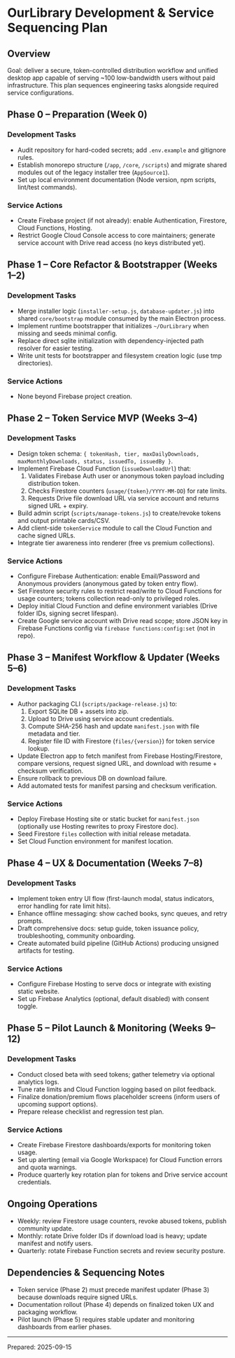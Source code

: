 # OurLibrary Development & Service Sequencing Plan

## Overview

Goal: deliver a secure, token-controlled distribution workflow and unified desktop app capable of serving ~100 low-bandwidth users without paid infrastructure. This plan sequences engineering tasks alongside required service configurations.

## Phase 0 – Preparation (Week 0)

### Development Tasks

- Audit repository for hard-coded secrets; add `.env.example` and gitignore rules.
- Establish monorepo structure (`/app`, `/core`, `/scripts`) and migrate shared modules out of the legacy installer tree (`AppSource1`).
- Set up local environment documentation (Node version, npm scripts, lint/test commands).

### Service Actions

- Create Firebase project (if not already): enable Authentication, Firestore, Cloud Functions, Hosting.
- Restrict Google Cloud Console access to core maintainers; generate service account with Drive read access (no keys distributed yet).

## Phase 1 – Core Refactor & Bootstrapper (Weeks 1–2)

### Development Tasks

- Merge installer logic (`installer-setup.js`, `database-updater.js`) into shared `core/bootstrap` module consumed by the main Electron process.
- Implement runtime bootstrapper that initializes `~/OurLibrary` when missing and seeds minimal config.
- Replace direct sqlite initialization with dependency-injected path resolver for easier testing.
- Write unit tests for bootstrapper and filesystem creation logic (use tmp directories).

### Service Actions

- None beyond Firebase project creation.

## Phase 2 – Token Service MVP (Weeks 3–4)

### Development Tasks

- Design token schema: `{ tokenHash, tier, maxDailyDownloads, maxMonthlyDownloads, status, issuedTo, issuedBy }`.
- Implement Firebase Cloud Function (`issueDownloadUrl`) that:
  1. Validates Firebase Auth user or anonymous token payload including distribution token.
  2. Checks Firestore counters (`usage/{token}/YYYY-MM-DD`) for rate limits.
  3. Requests Drive file download URL via service account and returns signed URL + expiry.
- Build admin script (`scripts/manage-tokens.js`) to create/revoke tokens and output printable cards/CSV.
- Add client-side `tokenService` module to call the Cloud Function and cache signed URLs.
- Integrate tier awareness into renderer (free vs premium collections).

### Service Actions

- Configure Firebase Authentication: enable Email/Password and Anonymous providers (anonymous gated by token entry flow).
- Set Firestore security rules to restrict read/write to Cloud Functions for usage counters; tokens collection read-only to privileged roles.
- Deploy initial Cloud Function and define environment variables (Drive folder IDs, signing secret lifespan).
- Create Google service account with Drive read scope; store JSON key in Firebase Functions config via `firebase functions:config:set` (not in repo).

## Phase 3 – Manifest Workflow & Updater (Weeks 5–6)

### Development Tasks

- Author packaging CLI (`scripts/package-release.js`) to:
  1. Export SQLite DB + assets into zip.
  2. Upload to Drive using service account credentials.
  3. Compute SHA-256 hash and update `manifest.json` with file metadata and tier.
  4. Register file ID with Firestore (`files/{version}`) for token service lookup.
- Update Electron app to fetch manifest from Firebase Hosting/Firestore, compare versions, request signed URL, and download with resume + checksum verification.
- Ensure rollback to previous DB on download failure.
- Add automated tests for manifest parsing and checksum verification.

### Service Actions

- Deploy Firebase Hosting site or static bucket for `manifest.json` (optionally use Hosting rewrites to proxy Firestore doc).
- Seed Firestore `files` collection with initial release metadata.
- Set Cloud Function environment for manifest location.

## Phase 4 – UX & Documentation (Weeks 7–8)

### Development Tasks

- Implement token entry UI flow (first-launch modal, status indicators, error handling for rate limit hits).
- Enhance offline messaging: show cached books, sync queues, and retry prompts.
- Draft comprehensive docs: setup guide, token issuance policy, troubleshooting, community onboarding.
- Create automated build pipeline (GitHub Actions) producing unsigned artifacts for testing.

### Service Actions

- Configure Firebase Hosting to serve docs or integrate with existing static website.
- Set up Firebase Analytics (optional, default disabled) with consent toggle.

## Phase 5 – Pilot Launch & Monitoring (Weeks 9–12)

### Development Tasks

- Conduct closed beta with seed tokens; gather telemetry via optional analytics logs.
- Tune rate limits and Cloud Function logging based on pilot feedback.
- Finalize donation/premium flows placeholder screens (inform users of upcoming support options).
- Prepare release checklist and regression test plan.

### Service Actions

- Create Firebase Firestore dashboards/exports for monitoring token usage.
- Set up alerting (email via Google Workspace) for Cloud Function errors and quota warnings.
- Produce quarterly key rotation plan for tokens and Drive service account credentials.

## Ongoing Operations

- Weekly: review Firestore usage counters, revoke abused tokens, publish community update.
- Monthly: rotate Drive folder IDs if download load is heavy; update manifest and notify users.
- Quarterly: rotate Firebase Function secrets and review security posture.

## Dependencies & Sequencing Notes

- Token service (Phase 2) must precede manifest updater (Phase 3) because downloads require signed URLs.
- Documentation rollout (Phase 4) depends on finalized token UX and packaging workflow.
- Pilot launch (Phase 5) requires stable updater and monitoring dashboards from earlier phases.

---

Prepared: 2025-09-15
